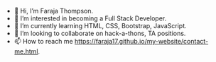 - 👋 Hi, I’m Faraja Thompson.
- 👀 I’m interested in becoming a Full Stack Developer.
- 🌱 I’m currently learning HTML, CSS, Bootstrap, JavaScript.
- 💞️ I’m looking to collaborate on hack-a-thons, TA positions.
- 📫 How to reach me https://faraja17.github.io/my-website/contact-me.html.

<!---
Faraja17/Faraja17 is a ✨ special ✨ repository because its `README.md` (this file) appears on your GitHub profile.
You can click the Preview link to take a look at your changes.
--->
